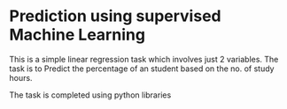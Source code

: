 # Prediction using supervised Machine Learning

This is a simple linear regression task which involves just 2 variables. 
The task is to Predict the percentage of an student based on the no. of study hours.

The task is completed using python libraries
